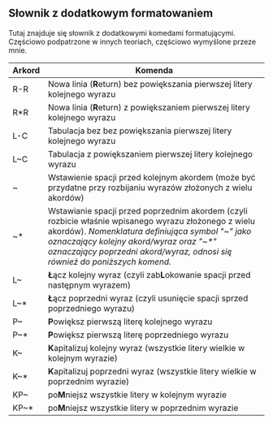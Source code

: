 ## Słownik z dodatkowym formatowaniem

Tutaj znajduje się słownik z dodatkowymi komedami formatującymi. Częściowo podpatrzone w innych teoriach, częściowo wymyślone przeze mnie.


|   Arkord    |   Komenda    |
|-------------|--------------|
|   R-R       |  Nowa linia (**R**eturn) bez powiększania pierwszej litery kolejnego wyrazu            |
|   R*R       |  Nowa linia (**R**eturn) z powiększaniem pierwszej litery kolejnego wyrazu             |
|   L-C       |  Tabulacja bez bez powiększania pierwszej litery kolejnego wyrazu              |
|   L~C       |  Tabulacja z powiększaniem pierwszej litery kolejnego wyrazu             |
|   ~       |    Wstawienie spacji przed kolejnym akordem (może być przydatne przy rozbijaniu wyrazów złożonych z wielu akordów)          |
|   ~*       |   Wstawianie spacji przed poprzednim akordem (czyli rozbicie właśnie wpisanego wyrazu złożonego z wielu akordów). _Nomenklatura definiująca symbol "\~" jako oznaczający kolejny akord/wyraz oraz "\~*" oznaczający poprzedni akord/wyraz, odnosi się również do poniższych komend._           |
|   L~       |   **Ł**ącz kolejny wyraz (czyli zab**L**okowanie spacji przed następnym wyrazem)           |
|   L~*       |  **Ł**ącz poprzedni wyraz (czyli usunięcie spacji sprzed poprzedniego wyrazu)             |
|   P~       |   **P**owiększ pierwszą literę kolejnego wyrazu           |
|   P~*       |  **P**owiększ pierwszą literę poprzedniego wyrazu             |
|   K~       |   **K**apitalizuj kolejny wyraz (wszystkie litery wielkie w kolejnym wyrazie)           |
|   K~*       |   **K**apitalizuj poprzedni wyraz (wszystkie litery wielkie w poprzednim wyrazie)           |
|   KP~       |   po**M**niejsz wszystkie litery w kolejnym wyrazie           |
|   KP~*       |   po**M**niejsz wszystkie litery w poprzednim wyrazie           |
